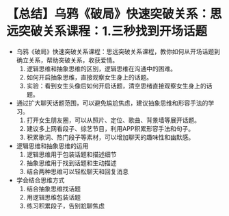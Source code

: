 # 【总结】乌鸦《破局》快速突破关系：思远突破关系课程：1.三秒找到开场话题

-   乌鸦《破局》快速突破关系课程：思远突破关系课程，教你如何从开场话题到确立关系，帮助突破关系，收获爱情。
    1.  逻辑思维和抽象思维的区别，逻辑思维在沟通中的困难。
    2.  如何开启抽象思维，直接观察女生身上的话题。
    3.  实验：看到女生头像后如何开启话题，清空思绪直接观察女生身上的话题。
-   通过扩大聊天话题范围，可以避免尴尬焦虑，建议抽象思维和形容手法的学习。
    1.  打开女生朋友圈，可以从照片、定位、歌曲、背景墙等展开话题。
    2.  建议多上网看段子、综艺节目，利用APP积累形容手法和句子。
    3.  积累歌词、热门段子等素材，可以增加聊天的趣味性和幽默感。
-   逻辑思维和抽象思维的运用
    1.  逻辑思维用于包装话题和描述细节
    2.  抽象思维用于找到话题和生动描述
    3.  结合两种思维可以轻松聊天和回复消息
-   学会结合思维方式
    1.  结合抽象思维找话题
    2.  用逻辑思维包装话题
    3.  练习积累段子，告别尬聊焦虑